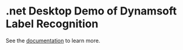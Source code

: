 # .net Desktop Demo of Dynamsoft Label Recognition

See the [documentation](https://www.dynamsoft.com/label-recognition/programming/dotnet/?ver=latest) to learn more.